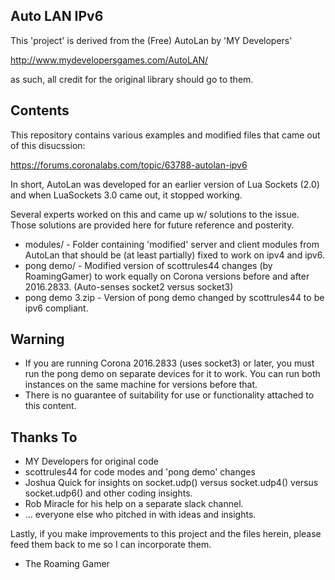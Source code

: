Auto LAN IPv6
-------------
This 'project' is derived from the (Free) AutoLan by 'MY Developers'

http://www.mydevelopersgames.com/AutoLAN/

as such, all credit for the original library should go to them. 

Contents
-------
This repository contains various examples and modified files that came out of this disucssion:

https://forums.coronalabs.com/topic/63788-autolan-ipv6

In short, AutoLan was developed for an earlier version of Lua Sockets (2.0) and when LuaSockets 3.0 came out, it stopped working.

Several experts worked on this and came up w/ solutions to the issue.  Those solutions are provided here for future reference and posterity.

* modules/ - Folder containing 'modified' server and client modules from AutoLan that should be (at least partially) fixed to work on ipv4 and ipv6.
* pong demo/ - Modified version of scottrules44 changes (by RoamingGamer) to work equally on Corona versions before and after 2016.2833. (Auto-senses socket2 versus socket3)
* pong demo 3.zip - Version of pong demo changed by scottrules44 to be ipv6 compliant.

Warning
--------
* If you are running Corona 2016.2833 (uses socket3) or later, you must run the pong demo on separate devices for it to work.  You can run both instances on the same machine for versions before that.
* There is no guarantee of suitability for use or functionality attached to this content.

Thanks To
-------
* MY Developers for original code
* scottrules44 for code modes and 'pong demo' changes
* Joshua Quick for insights on socket.udp() versus socket.udp4() versus socket.udp6() and other coding insights.
* Rob Miracle for his help on a separate slack channel.
* ... everyone else who pitched in with ideas and insights.


Lastly, if you make improvements to this project and the files herein, please feed them back to me so I can incorporate them.

- The Roaming Gamer 
